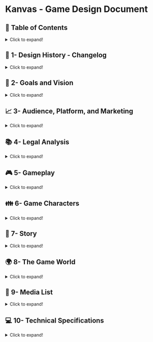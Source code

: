 # Kanvas - Game Design Document<br/>

## :pushpin: Table of Contents
<details>
<summary> Click to expand! </summary>

- [1- Design History - Changelog](#history)
- [2- Goals and Vision](#goals-vision)
  - [2.1 Gameplay synopsis](#gameplay-synopsis)
- [3- Audience, Platform, and Marketing](#audience-platform-market)
  - [3.1 Target audience](#target-audience)
  - [3.2 Platform](#platform)
  - [3.3 System requirements](#system-requirements)
  - [3.4 Top performers](#top-performers)
  - [3.5 Feature comparison](#feature-comparison)
  - [3.6 Sales expectations](#sales-expectations)
- [4- Legal Analysis](#legal-analysis)
- [5- Gameplay](#gameplay)
  - [5.1 Overview](#overview)
  - [5.2 Gameplay description](#gameplay-description)
  - [5.3 Controls](#controls)
    - [5.3.1 Interfaces](#interfaces)
  - [5.4 Rules](#rules)
  - [5.5 Game Procedures](#game-procedures)
  - [5.6 Scoring/winning conditions](#score-win-conditions)
  - [5.7 Modes and other features](#modes)
  - [5.8 Levels](#levels)
    - [5.8.1 Level 0 - The dead tree](#level-0)
    - [5.8.2 Level L - The lighthouse](#level-l)
    - [5.8.3 Level P - The power plant](#level-p)
    - [5.8.1 Level B - The buried city](#level-b)
    - [5.8.1 Level *[letter]* - The *[name]*](#level-letter)
    - [5.8.1 Level 5 - The new tree](#level-5)
  - [5.9 Flowchart](#flowchart)
  - [5.10 Editor](#editor)
- [6- Game Characters](#game-characters)
  - [6.1 Character design](#character-design)
  - [6.2 Types](#types)
    - [6.2.1 PCs (player characters)](#player-characters)
    - [6.2.2 NPCs (nonplayer characters)](non-player-characters)
- [7- Story](#story)
  - [7.1 Synopsis](#synopsis)
  - [7.2 Complete story](#complete-story)
  - [7.3 Backstory](#backstory)
  - [7.4 Narrative devices](#narrative-devices)
  - [7.5 Subplots](#subplots)
    - [7.5.1 Subplot #1](#subplot1)
    - [7.5.2 Subplot #2](#subplot2)
- [8- The Game World](#game-world)
  - [8.1 Overview](#overview)
  - [8.2 Key locations](#key-locations)
  - [8.3 Travel](#travel)
  - [8.4 Mapping](#mapping)
  - [8.5 Scale](#scale)
  - [8.6 Physical objects](#physical-objects)
  - [8.7 Weather conditions](#weather-conditions)
  - [8.8 Day and night](#day-and-night)
  - [8.9 Time](#time)
  - [8.10 Physics](#physics)
  - [8.11 Society/ culture](#society-culture)
- [9- Media List](#media-list)
  - [9.1 Interface assets](#interface-assets)
  - [9.2 Environments](#environments)
  - [9.3 Characters](#characters)
  - [9.4 Animation](#animation)
  - [9.5 Music and sound effects](#music-and-sound-effects)
- [10- Technical Specifications](#technical-specifications)
  - [10.1 Technical analysis](#technical-analysis)
    - [10.1.1 New technology](#new-technology)
    - [10.1.2 Major software development tasks](#major-software-development-tasks)
    - [10.1.3 Risks](#risks)
    - [10.1.4 Alternatives](#alternatives)
    - [10.1.5 Estimated resources required](#estimated-resources-required)
  - [10.2 Development platform and tools](#development-platform-and-tools)
    - [10.2.1 Software](#software)
    - [10.2.2 Hardware](#hardware)
  - [10.3 Delivery](#delivery)
    - [10.3.1 Required hardware and software](#required-hardware-and-software)
    - [10.3.2 Required materials](#required-materials)
  - [10.4 Game engine](#game-engine)
    - [10.4.1 Technical specs](#technical-specs)
    - [10.4.2 Design](#design)
    - [10.4.3 Collision detection](#collision-detection)
  - [10.5 Interface technical specs](#interface-technical-specs)
  - [10.6 Controls' technical specs](#controls-technical-specs)
  - [10.7 Lighting models](#lighting-models)
    - [10.7.1 Modes](#modes)
    - [10.7.2 Models](#models)
    - [10.7.3 Light-sources](#light-sources)
  - [10.8 Rendering system](#rendering-system)
    - [10.8.1 Camera](#camera)
  - [10.9 Internet/network spec](#internet-network-spec)
  - [10.10 System parameters](#system-parameters)
    - [10.10.1 Max players](#max-players)
    - [10.10.2 Servers](#servers)
    - [10.10.3 Customization](#customization)
    - [10.10.4 Connectivity](#connectivity)
    - [10.10.5 Websites](#websites)
    - [10.10.6 Persistence](#persistence)
    - [10.10.7 Saving games](#saving-games)
    - [10.10.8 Loading games](#loading-games)
  - [10.11 Other](#other)
    - [10.11.1 Help](#help)
    - [10.11.2 Manual](#manual)
    - [10.11.3 Setup](#setup)

</details>

## :date: 1- Design History - Changelog <a name="history"></a>
<details>
<summary> Click to expand! </summary>

Include what, when and who changed the GDD for future reference and knowing exactly where to focus when someone else check the document (Use a table). This makes it simple and effortless to track changes to the document.

| V.  | Date       | Description | Author |
|-----|------------|-------------|--------|
| 1.0 | 13/09/2021 | Created the document | Viktor Rydsund |
| 1.1 | 13/09/2021 | Wrote a first draft of 2, 3, 4, 5, 6 and 10 | Mattias Smedman |
| 1.2 | 13/09/2021 | Wrote a first draft of 7 and 8 | Viktor Rydsund |
| 1.3 | 13/09/2021 | Wrote a first draft of 9 | Jonathan Ryytty |
| 1.4 | 26/09/2021 | Reformatted document to markdown | Danny Darwiche |
| 1.5 | 10/10/2021 | Added collapsible chapters, emojis. Updated 4, 5.8, 8.1, 8.2, 8.7, 8.11, 9.5, 10.1.2, 10.10.7, 10.10.8 | Danny Darwiche
| 1.6 | 29/11/2021 | Updated Legal Analysis, Controls, removed irrelevant paragraphs. Added elaboration on the spline tool. Added Greek Pillar descriptions | Mattias Smedman
| 1.7 | 30/11/2021 | Updated Spline tool explanation to have images, added test results for controllers, expanded on pattern recognition in rules | Mattias Smedman
| 1.8 | 13/01/2022 | Updated Segments about "I am no man" and the controller. | Jonathan Ryytty
| 1.9 | 13/01/2022 | Updated 2.1 | Jonathan Ryytty
</details>

## :mag_right: 2- Goals and Vision <a name="goals-vision"></a>
<details>
<summary> Click to expand! </summary>

Our goal is to create a short and sweet game that takes the player through a journey of discovery through the use of music and colours. We want to create an experience where the player travels through the emotions of sadness, loneliness, friendship and ultimately happiness. We hope to do this through a story without words, told simply through the use of the music, colours, and the world under the ice.

We wanted to create a game that people of any gender could resonate with, to go along the theme of the event "I am no man!". However as the time constraints came in, this unfortunately has not been a focus. Although the character is quite androgynous, no real effort has been put into presenting the game towards the event.

### 2.1 Gameplay synopsis <a name="gameplay-synopsis"></a>
We want to create a very relaxing gameplay loop. The main gameplay loop is simply ice skating without any overwhelmingly complex controls. As the player skates, music will be created through their movement, and the world will react to them based on their input. Through this we hope to create a unique experience.

The game starts off black and white, in the middle of a frozen body of water. The music will be quiet and feel sad, but as the player explores, the world starts to be filled in with colour and the music starts changing. We’re going to aim for a look that reminds people of solitude in a monotone world, we don’t want it to be realistic but we want it to be something that the players can relate to. As the colours return to the world we want the player to feel relaxed and comfortable in the game world.

</details>

## :chart_with_upwards_trend: 3- Audience, Platform, and Marketing <a name="audience-platform-market"></a>
<details>
<summary> Click to expand! </summary>

### 3.1 Target audience <a name="target-audience"></a>
Our target audience is the people who play games a lot more casually. We aren’t aiming at any specific age group, as casual games are becoming increasingly popular even within the age groups that typically play more active games.

### 3.2 Platform <a name="platform"></a>
We will be developing the game for Windows, Mac and Linux. The reason for this is that Unity natively can build to these platforms without any additional development effort from us.

### 3.3 System requirements <a name="system-requirements"></a>
We’re aiming to have low system requirements as we are not going for very realistic or intensive graphics, though there might be some aspects that require a bit more power from the PC. We have plans to address these performance issues if they come up.

### 3.4 Top performers <a name="top-performers"></a>
ABZU (2016) is one of the best selling games of this type of casual gameplay. In ABZU, you play as a diver swimming alongside aquatic life, and you explore the world that’s under the water directly. While we could not find direct sales figures, it was near the top of the week and month of it’s release on every platform it was released on.

A short hike (2019) is another game that sold very well in a similar genre. In a short hike, the player is tasked with climbing a mountain, and to do so they must interact with the world to unlock new abilities. A short hike also sold very well, doing incredibly well on the Switch compared to how they did on Steam, even though it also did well on Steam.

Journey (2012) is a game that’s known worldwide for its amazing success. In Journey, the player is a robed figure that travels across a vast desert. In Journey there are no words spoken, even though the player can even interact with other players at times. While the exact figures are hard to find, it’s very easy to find that Journey was a very popular game that sold incredibly well on every platform it was released on.

We also took inspiration from The Ramp (2021). The ramp is a simple game where the player plays as a skateboarder on a ramp. While it differs a bit from the previous games, we were inspired by the very simple but catching mechanics of the game. The ramp isn’t nearly as well known as the games mentioned previously, but it is still a game that was well received by those that have played it.

### 3.5 Feature comparison <a name="feature-comparison"></a>
In the first three games mentioned, the player is still actively involved in making events transpire. We aim to create a game where even though the player interacts with the world, it should not feel like the player is in control of the world. Through the use of ice, we have a constant layer between the world that the player is interacting with and the player themself. The colour mechanic is also something that these games do not have. Seeing the world gain colour we hope evokes a feeling of exploration, without the world actually having been changed itself, compared to these games where the world changes because the player is in new areas.

### 3.6 Sales expectations <a name="sales-expectations"></a>
Our plan was to release the game on Itch or Steam, however due to time constraints we've decided not to do so. 

</details>

## :books: 4- Legal Analysis <a name="legal-analysis"></a>
<details>
<summary> Click to expand! </summary>

Unity allows for games to be released commercially for free as long as the game is developed by a company that makes less than $100k.

We'll be using FMod to combine Unity and Sound easily. The license for FMod is free as long as we've made less than $200k in revenue this year, which we're not expecting in the slightest.

We will use Blender because they allow us to commercially license our models

We will keep the commercial aspect in mind for every asset we might buy.

We will need to check if the name “Kanvas” is a name that we are free to use, however the name is easily changed so this is not a big concern at this moment.

While we kept all of these things in mind as we worked on the project, as we decided not to release the game it does not have any impact on us.

</details>

## :video_game: 5- Gameplay <a name="gameplay"></a>
<details>
<summary> Click to expand! </summary>

### 5.1 Overview <a name="overview"></a>
The core gameplay loop is incredibly simple. The game starts off black and white, and the player moves on the ice through skating, and as they explore the world they will encounter wild life, that lives under the ice, that they can sync up with to create unique events. After triggering a big event, the player will unlock the ability to see new colours.

![Gameplay](https://drive.google.com/uc?export=view&id=1BFIyZmLKUMcRTxv-Z7jZ3JtbRwBXypP6)

### 5.2 Gameplay description <a name="gameplay-description"></a>
As the player moves through the world, they will encounter different events. The player will need to interact with these events through various means. The ways to interact with the events is the following ways:

Leading a fish from one point to another. The player has to lead different fishes to an end destiniation, and doing so completes a puzzle. 

The player has to move over certain fishes to play sounds to match to the background music.
  
The player has follow the pattern of fish to activate the lighthouse, then they have to escort eels to the lighthouse to complete the puzzle.

### 5.3 Controls <a name="controls"></a>
The character moves towards where they're pointing their mouse by alternating between A and D. The controller still has to be fine tuned to make the player follow a simple rythm or at least alternate between A and D to get forward momentum. Right now the thrust is to high and the decay/friction is to low, which means that simply pressing A or D will make the character skate much further than what is desired.  

We ran tests where we compared different types of controllers to try to get a good controller going. We tested a total of 7 different controllers, two of them standing out as the best ones. From the test results, we made the decision to focus on a controller that's based on Rhythm. The controller still needs a lot of work to become engaging, however considering the minimal amount of active controls the game has we found that it's best to have a character controller that does require some level of engagement. 
Test results can be found here: https://docs.google.com/forms/d/1Cpn-qBux9VwBPjD6pvHw3jEIJgguhTKkajAR1MG92Us/edit?usp=sharing

#### 5.3.1 Interfaces <a name="interfaces"></a>
Main Menu Example - not implemented:

![MainMenu](https://drive.google.com/uc?export=view&id=1PG7Oyxe07W6tfUmoL7jBdFJYS293GUHi)

In the main menu, the player only has three different choices. They can either start the game, change the settings, or quit.

While the game is running, there isn’t actually any interface or UI. The player has no resource or information that they need to track, so we’re leaving the in-game screen as clean as possible, so that there’s more space for the player to look at the world.

### 5.4 Rules <a name="rules"></a>
The player only has black and white colours at the start of the game.

The player unlocks more colours as they complete various events. These events will be filled in here as the game is developed:
- The player can swim over specific parts of the ice to play sounds. These sounds will trigger events when played in the right order.
- Certain fish will follow the player to a location. If the player strays too far from the goal while guiding the fish will swim back to its original location.
- The player has to swim in specific patterns to match with the fish. For example, if there are fishes swimming in a figure 8 under the ice, the player needs to start skating in a figure 8 as well. They'll need to do so in the same area that the fish is swimming in, but they don't need to match up exactly with the fish. So if the fish is at the bottom of the 8, the player can start at the top of the 8 and then make an 8 from there. 

The player has no way of directly interacting with the wild life, as in they can not touch it. Any interaction they have will be distant.

Wildlife fish will be swimming around under the ice for the player to look at. Most of these will be swimming aimlessly.

If the player gets lost or does not make progress for a certain amount of time, a noticeable fish will help guide the player towards their goal. - currently not implemented in build.

### 5.5 Game Procedures <a name="game-procedures"></a>
The player wakes up, with no colours unlocked. They explore the ice and find one of a few events, interacting with the puzzles will unlock new colours. Once they’ve done this for all the events, the game is finished.

### 5.6 Scoring/winning conditions <a name="score-win-conditions"></a>
The win condition of the game happens when the player has finished all the major events and they have unlocked all the colours. When they’ve done this, the game will trigger an ‘end scene’ event that will be a drastic encounter that makes the player lose all their colours again for a short while. Once they get them all back to a short impactful moment, the game will end.

The 'end scene' as described above is not in the game as of now. 

### 5.7 Modes and other features <a name="modes"></a>
After the game has ended the player is free to skate around on the ice.

### 5.8 Levels <a name="levels"></a>
The game does not feature levels in the traditional sense since the game has a non-linear open world progression. Instead there are a set amount of locations in the world the player needs to find where they can interact with their surroundings. We consider these locations and interactions Kanvas' levels.

Overarching gameplay loop: https://drive.google.com/file/d/1-4__o4EzDIySvH8s6Br-YFQ4dfTtT3HE/view?usp=sharing

#### 5.8.1 Level 0 - The dead tree <a name="level-0"></a>
This is the area the player starts the game from and is placed at the center of the map. At the start of the game, when the player has no colors unlocked, this area is barren and the only thing the player can outline is the stem and branches of a tree. This tree and area is a central location to the game as it will change throughout the playthrough and be the final location the player needs to return to once all colors have been unlocked. This serves as a tutorial, introducing the companion fish and teaching the player how to skate and sync to the music.

*[Images/sketches of the location to be added.]*

#### 5.8.2 Level L - The lighthouse <a name="level-l"></a>
The lighthouse is located at the eye of a storm. The player has to navigate through the storm to reach this place. The storm is hard to navigate through and constantly pushes the player away from the center disorienting them. The lighthouse is filled with water, inhabited by countless of eels. Every now and then they send out shocks of electricity, temporarily lighting the lighthouse. The player can use this beam of light whenever it appears to realign themselves and push through towards the center. At the center it is calm and quiet. Some interaction is to be performed here.

*[Images/sketches of the location to be added.]*

Level flowchart: https://drive.google.com/file/d/1mDCbwUYssJ9XJ9M5tQRYUtp0U5y84dj2/view?usp=sharing

One thing that can cause issues with this level is that there might be a lack of hints to find the eels and that the player needs to bring them to the lighthouse. 

#### 5.8.3 Level P - The power plant <a name="level-p"></a>
The plant is a submerged frozen power plant with large silos and chimneys extruding the ice. Different types of animals use this place as their playground creating music with the different parts of the plant. For instance frogs croaking into the large silos to create reverbs and echoes. The play is expected to accompany their music with their own to complete some interaction.

*[Images/sketches of the location to be added.]*

#### 5.8.4 Level B - The buried city <a name="level-b"></a>
The buried city is an area of the game where a large city is buried under ice. The player can skate freely around above it and see aquatic life that has inhabited the buildings and streets. In this city different types of fish are lost and the player needs to lead them back to their shoal. The player thus explores the city and helps the animals they find.

*[Images/sketches of the location to be added.]*

Level flowchart: https://drive.google.com/file/d/1ZUcQ0RVCuDzP8rbtrx7SQ0J72NVOUj--/view?usp=sharing

One thing that can cause issues with this level is a lack of direction and hints at how the puzzle works. To combat this, we could make use of colours that corrospond to each of the friendly fishes, that lights up in different ways based on if the player is doing the puzzle correctly or not. We could also make use of graffiti on the walls that show which fish can be next to another fish. 

#### 5.8.5 Level 5 - The new tree <a name="level-5"></a>
The new tree is the same location as the dead tree (level 0). The difference is that the player, at this stage, has unlocked all the colors and the scene has thus changed. The area is now sprawling with life and color. This is the place where the finale of the game will take place. Whilst the ending isn't finished one thought is a confrontation with the orca.

*[Images/sketches of the location to be added.]*

#### 5.8.6 Level P - The Greek Pillar <a name="level-P"></a>
The greek pillar is an area filled with colourful groups of fishes. The player can skate around the pillar, which has some colorful flowers on top. As the player approaches the pillar, music becomes more prominent, and the player can hear notes being played in a specific order. When they swim over the groups of fishes, they play different notes. If they play the notes in the same order as the music in the background, they complete a puzzle. 

Level flowchart:
https://drive.google.com/file/d/1_7daFsi9JBPuy-SfB0WRd9G5sH8q0pIB/view?usp=sharing



#### 5.8.7 Level *[Letter]* - The *[name]* <a name="level-letter"></a>
[Location still to be determined]

### 5.9 Flowchart <a name="flowchart"></a>
Create a flowchart showing all the areas and screens that will need to be created.

Below is the basic outline of how we imagine the game world. The world is open, meaning that each section of the map is accessible from the get-go. Each area has a subset of meaningful interactions.

The following is an example of how such an event might be structured:

EX) **Section A**: Has the interaction of guiding a single lost red fish back to the school of fish with the corresponding color. Doing this will unlock the color “Red” and the accompanying music.

**Section E**: This is the final area of the game. When all other areas have been completed the end event happens here

![WorldLayout](https://drive.google.com/uc?export=view&id=1LcCZqW5GkJ2moDL5mDXKRCWWynhtrk5-)

### 5.10 Editor <a name="editor"></a>

</details>

## :family: 6- Game Characters <a name="game-characters"></a>
<details>
<summary> Click to expand! </summary>

This is where you describe any game characters and their attributes.

### 6.1 Character design <a name="character-design"></a>
The character is a woman who wakes up alone on the ice. We’re going for a watercolour and ink feel on everything, so they will have clear defined lines, and when colours are all in the world again they  will be colourful.

### 6.2 Types <a name="types"></a>

#### 6.2.1 PCs (player characters) <a name="player-characters"></a>
Our player character has no attributes that they need to keep track of. It’ll simply be just a character that you can move around freely.

#### 6.2.2 NPCs (non-player characters) <a name="non-player-characters"></a>
If your game involves character types, you will need to treat each one as an object, defining its properties and functionality.

Our game has no NPCs that the player talks to interacts with, but there will be a large amount of NPC animals. Each unique animal will get a subsection here that explains their purpose:

##### 6.2.2.1 Behavior
If the artificial intelligence is an important component of your project since the NPCs have a set of complex intertwined systems, you should open a subsection or whole section only for it.
We will be utilizing a few versions of AI to create a natural feeling wildlife. Most of the fish will be controlled through Boids, so that they appear to be moving around naturally. Some of the other fishes will use pathfinding and behaviour trees to make sure that they’re more noticeable, but still feel natural.

</details>

## :speech_balloon: 7- Story <a name="story"></a>
<details>
<summary> Click to expand! </summary>

### 7.1 Synopsis <a name="synopsis"></a>
A lost ice-skater befriends a fish and restores colour and music to the world. The fish dies and the protagonist becomes sad. Later the fish is revealed to be alive and the world becomes vibrant again.

### 7.2 Complete story <a name="complete-story"></a>
This is your chance to outline the entire story. Do not just tell the story, structure it as it will unfold in the gameplay and try to follow the dramatic arcs presented in class.

**Chapter 1**:

The basic premise of the story is as follows: The polar ice caps have melted and the world has been flooded. A new ice age begins and the ocean is frozen yet again. Leaving only the tip of once recognizable landmarks above the heavy curtain of ice.

Lost and frozen our protagonist wakes up with no memories of events prior. As the protagonist fully wakes up it dawns that something is amiss. The “colours of music” are long gone leaving only a black and white silhouette.

Wandering the desolated planes of ice our protagonist crosses paths with seemingly the only other life around. A little red fish. This strange meeting does not go as planned as the red fish initially is avoidant of any interaction.

. . .

Note: - Below are writing prompts used to plot out key happenings in the story.

**Chapter 2**:

As our protagonist learns more of the world she understands that through ice-skating the world can be altered.

**Chapter ?**:

The little red fish who now has become a friend in need dies. The death of the fish launches our protagonist back into a cycle of hopelessness as the “colours of music” fade once more.

**Ending**:

Suddenly powerful rhythmic thuds can be felt as the ice shakes. The thuds seem to hint at our protagonist, urging her to follow and investigate. Following the thuds to its source it becomes clear that our friend the red fish survived. This reveal makes our protagonist so happy the “colors of music” return.

### 7.3 Backstory <a name="backstory"></a>
Describe any important elements of your story that do not tie directly into the gameplay. For instance, the backstory of how the dwarfs found ancient weapons and as such they dominate the region. It does not need to make it to the actual game but it is good as reference.

As mentioned, the story takes place on a large frozen over sea. In this story the presence of music and colours are tied together. Meaning music has a dimension of form and colour.

### 7.4 Narrative devices <a name="narrative-devices"></a>
Describe the various ways in which you plan to reveal the story. What are the devices you plan to use to tell the story?

The story is never told explicitly but instead via exploration and interaction with the environment. Ice being see-through lends itself to telling stories under the ice.

### 7.5 Subplots <a name="subplots"></a>
Since games do not need to be linear, there might be numerous smaller stories interwoven into the main story. Describe each of these subplots and explain how they tie into the gameplay and the master plot.

#### 7.5.1 Subplot #1 <a name="subplot1"></a>
Our protagonist encounters a ginormous eye frozen solid near the surface of the ice. Later as colour is restored the eye opens and the iris starts looking around. This orca is later responsible for the loud thuds guiding our player back to the red fish.

#### 7.5.2 Subplot #2 <a name="subplot2"></a>
tbd

</details>

## :earth_africa: 8- The Game World <a name="game-world"></a>
<details>
<summary> Click to expand! </summary>

### 8.1 Overview <a name="overview"></a>
In a lot of ways the world is reminiscent to ours taking place in a not so distant future. The exception however is that the world is flooded by the oceans with a thick layer of ice encapsulating it. The players world exists only on the ice. The aquatic life however live freely within the ruins of the past civilization.

It is a cold and desolate world for anything above the surface, with the only colors left being black and white. With time, warmth is restored to the world through music, colors and friendship as the player interacts with the world around them. Whilst the environmental setting is explicit, the majority of elements in the world are left implicit. An empty canvas onto which the player can project their own interpretation and meaning hence the games title and the game starting of as black and white but allowing the player to create music and even draw on the ice with their trails.

### 8.2 Key locations <a name="key-locations"></a>
The game will feature a lot of locations, some more important than others. They can be categorized as 2 types, Essential and Atmospheric. The essential locations are the ones outlined in section 5.8 Levels. The player is required to find them in order to complete the game. The atmospheric locations can be thought of as decorations. They fill the world with variation, breaking up the monotony of the otherwise flat and boring world the player would be presented when skating from one essential location to the next. The atmospheric don't serve an interactive purpose. They are mostly a visual component which also helps the player orient themselves in the world and get a sense of direction.

List of implemented locations:

<details>
<summary> The lighthouse </summary>

- **Type**: Essential
- **Number of colors**: 0-3
- **Breadcrumb**: Snow storm, light beam
- **Description**: The lighthouse is covered in a heavy snow storm. Only at the eye of the storm can tranquility be found. The player must endure the storm and push their way through despite its attempts to force the player out. Inside the storm the player has little chance of navigating through since they will be moved and rotated by the storm all the while the view is very limited. They are however not alone. The lighthouse is full with water with eels living inside. Whenever they release a pulse of electricity the lighthouse lights up for a couple of seconds. This will give the player the direction they need to navigate the storm. Thus, even after civilizations fall the trusty lighthouse still fulfills its purpose (with a little help from its new residents). Thematically the storm and lighthouse represent the feeling of being lost and overwhelmed yet overcoming adversity and finding a state of peace thanks to a little help. Once at the center, the player can perform some interaction to unlock a color.

</details>

<details>
<summary> Greek Pillar </summary>

- **Type**: Essential
- **Number of colors**: 0-3
- **Breadcrumb**: Music in the distance that plays notes in a specific order
- **Description**: Fishes are swimming around an old pillar with flowers on top. As the player approaches the pillar they start hearing notes being played inside of the music. As the player skates over the fishes, different notes get played based on the colour of the fish. 

</details>

<details>
<summary> The buried city </summary>

- **Type**: Essential
- **Number of colors**: 0-3
- **Breadcrumb**: Large city under ice, companion fish
- **Description**: The buried city is an artifact of the past civilization now inhabited by aquatic life. Since the player is above the city they can freely skate above it and explore it from any angle. Here some lost fish can be found and the player can guide them through the streets and buildings of the city to return the to their shoal. This is the interaction that takes place at this location.

</details>

List of planned locations:

<details>
<summary> The dead tree </summary>

- **Type**: Essential
- **Number of colors**: None
- **Breadcrumb**: The only tree, companion fish
- **Description**: This is the starting area of the game which is at the center of the world. It features a lone tree breaking through the ice at the bottom of the stem. Initially it looks dead, a bare tree with no leaves, no color, the ice surrounding it being completely white. This is because the player has yet to explore the world and unlock any new colors. As the player progresses and unlocks new colors in the world, color and life is brought back to this tree and it's surroundings. The tree revitalizes and leaves reappear, under the ice all sorts of fish can be seen swimming around. Whether the tree was actually ever dead and regrown or if the character simple changes their point of view of the world as the game progresses will never be explicitly stated. This is part of the subtle environmental storytelling where as few things are defined allowing the player to project their own interpretation and meaning to the different interactions and developments of the world.

</details>

<details>
<summary> The power plant </summary>

- **Type**: Essential
- **Number of colors**: 0-3
- **Breadcrumb**: Faint music in the distance
- **Description**: The power plant is a visual representation of the cause of the state of the world. Disregard of the environment causes the civilization to fall. Once a hostile place it now serves as a playground for animals where they create their own music using the husk of the very thing that once threatened their eco system. The player can hear the sound of frogs croaking into silos or seals barking into pipes long before they reach the location. At this place the player needs to harmonize with the animals to create some musical piece thus unlocking a new color.

</details>


<details>
<summary> The new tree </summary>

- **Type**: Essential
- **Number of colors**: 4
- **Breadcrumb**: Trail of leaves, companion fish
- **Description**: The new tree is actually the same tree from the starting location. At this point of the game a lot has changed and the scenery with the original tree looks very different to the point where one could assume it is a different one. "The new tree" alludes to "the new me" referencing that the character and player have changed since the start of their journey and are not the same as they were. Whether a physical change (the tree revitalized) or a emotional change (perspective of the world) the scene is set for the player to determine this themselves. This is the finale location of the game. Once here the player will need to complete one final interaction before the climax of the game. What the finale will be is still undetermined.

</details>

<details>
<summary> The ice canyon </summary>

- **Type**: Atmospheric
- **Number of colors**: None
- **Breadcrumb**: None
- **Description**: A large canyon of separated ice frozen deep into the ocean. Serves as some world border or cutoff point limiting access to some areas from certain directions.

</details>

<details>
<summary> The frozen waterfalls </summary>

- **Type**: Atmospheric
- **Number of colors**: None
- **Breadcrumb**: None
- **Description**: A small area featuring rivers and waterfalls frozen solid. A peaceful and quiet stop on the road. The player can skate of course skate behind the waterfall to find some hidden thing.

</details>

<details>
<summary> The flower field </summary>

- **Type**: Atmospheric
- **Number of colors**: None
- **Breadcrumb**: None
- **Description**: A field of flowers on the ice. Near some shore or hill a field of flora are stuck in the ice creating a field of flowers on top of the ice. No necessary interaction just a colorful field of flowers to skate amongst with the music.

</details>

<details>
<summary> The orca </summary>

- **Type**: Atmospheric
- **Number of colors**: None
- **Breadcrumb**: None
- **Description**: An orca frozen solid along the surface of the ice. At first it is not visible because the required colors are missing. As more colors are unlocked new elements to the orca become visible. For instance if we unlock blue, we can spot a large blue eye looking back at us from the ice. As more colors are unlocked more warmth is brought into the world through color, music and friendship. This warmth causes the orca to thaw eventually breaking out of the ice and returning into the waters. Visiting this place after it has escaped will leave trails of its path and shattered ice.

</details>

<br/>

![WorldLayout](https://drive.google.com/uc?export=view&id=1LcCZqW5GkJ2moDL5mDXKRCWWynhtrk5-)

### 8.3 Travel <a name="travel"></a>
Travel will be done through skating. No fast travel.

### 8.4 Mapping <a name="mapping"></a>
Open world, divided into five zones each containing a key location.

### 8.5 Scale <a name="scale"></a>
It will take the player a few minutes to skate the map border to border.

![Scale](https://drive.google.com/uc?export=view&id=19QiKrK1m9Q1xP4fSWk1TFuvbHgDKJ4x5)

### 8.6 Physical objects <a name="physical-objects"></a>
None.

### 8.7 Weather conditions <a name="weather-conditions"></a>
The game will feature different weather conditions. These range from rain and snow to wind and heavy storms. They will all have different effects on their surroundings and the player.

**Snow** will increase the friction of the ice making the player slower.

**Rain** will lower the friction of the ice making the player slide more.

**Wind** will push the player in a certain direction increasing their movement speed along that direction but lowering their speed in any other direction.

**Storm** will have similar functionality to wind however it limits the players visibility and attempts to push them out and rotate them making the storms very hard to navigate.

### 8.8 Day and night <a name="day-and-night"></a>
TBD

### 8.9 Time <a name="time"></a>
Real time.

### 8.10 Physics <a name="physics"></a>
Real life physics (more or less).

### 8.11 Society/culture <a name="society-culture"></a>
Because the game takes place in a near future setting to our own a lot of the societal and cultural setting is similar to our own. However, because the world is flooded this civilization has disappeared and the only remnant of humanity could be the main character. Whether or not the player is the last human alive is outside the scope of the story, which focuses on more personal issues like depression or loss. The frozen world is a catalyst to visualize these issues.

</details>

## :art: 9- Media List <a name="media-list"></a>
<details>
<summary> Click to expand! </summary>

Any type of digital asset that you will be using should be placed here.

### 9.1 Interface assets <a name="interface-assets"></a>

### 9.2 Environments <a name="environments"></a>
These are references for assets that will be produced/ purchased:

https://assetstore.unity.com/packages/3d/environments/landscapes/stylized-ice-formations-163302

https://assetstore.unity.com/packages/3d/environments/stylized-nature-pack-37457

https://assetstore.unity.com/packages/3d/vegetation/story-northern-nature-164556

https://blenderartists.org/t/black-and-white-comic-book-materials-cycles/645066

### 9.3 Characters <a name="characters"></a>

### 9.4 Animation <a name="animation"></a>
Purchased:
https://assetstore.unity.com/packages/3d/animations/female-speed-skater-134446

### 9.5 Music and sound effects <a name="music-and-sound-effects"></a>
List all of the media that will need to be produced. The specifics of your game will dictate what categories you need to include. Be detailed with this list, and create a file naming convention up front. This can avoid a lot of confusion later on.

**Elvins Theme**: <br/>
https://drive.google.com/file/d/1WGvEP0Pn1RtlSUsIFNBEHG80pqUs2S6H/view?usp=sharing

**Aramis Theme**: <br/>
https://drive.google.com/file/d/1M8eDLzNd0i3LuxDolsAWynsjCHU_N7ec/view?usp=sharing

**Alexanders Theme**: <br/>
https://drive.google.com/file/d/1NkHCHW2pyYD7N00V79hH-gSXizjV4pCS/view?usp=sharing
<br/>
https://drive.google.com/file/d/1Y84VaUGPoFpLW8fQPkE5IOqFUwH0_8uB/view?usp=sharing

</details>

## :computer: 10- Technical Specifications <a name="technical-specifications"></a>
<details>
<summary> Click to expand! </summary>

#### 10.1.1 New technology <a name="new-technology"></a>
Is there any new technology that you plan on developing for this game? If so, describe it in detail.

#### 10.1.2 Major software development tasks <a name="major-software-development-tasks"></a>
We are using a preexisting game engine to make the development process easier. We will be developing through Unity.

We will also be developing our own spline tool to make it easier for us to draw patterns for our pattern recognition, trails, camera path and fish behavior.

The spline tool lets us create an easy to adjust curve within unity that we can use for aspects such as Pattern Recognition and making fishes swim in a specific pattern. We can also use it to easy populate the curve with objects. An example where we use both the populating function and the pattern following one is in the Lighthouse, where we have two circles that we populate with wind walls using the spline tool. The wind walls then follow the spline, always pointing forward. Doing this manually would have been much more work. 

Spline tool used to create a circle: 
https://drive.google.com/file/d/1--34tAOb52R86YAVO3imOQH-jvQTdMNP/view?usp=sharing

Fishes follow the spline tool and automatically look forward: 
https://drive.google.com/file/d/1EBqZvrrZmNvq1w2DfZlldIxgNW6d8Nct/view?usp=sharing

### 10.2 Development platform and tools <a name="development-platform-and-tools"></a>
Describe the development platform, as well as any software tools and hardware that are required to produce the game.

#### 10.2.1 Software <a name="software"></a>
- Github - Used as version control and as a way for us to organize all our work.
- Blender - Used to create 3D Models.
- Unity - Used as a game engine for the entire process.

#### 10.3.2 Required materials <a name="required-materials"></a>

### 10.4 Game engine <a name="game-engine"></a>

#### 10.4.3 Collision detection <a name="collision-detection"></a>
If your game involves collision detection, how does it work?

### 10.5 Interface technical specs <a name="interface-technical-specs"></a>
This is where you describe how your interface is designed from a technical perspective. What tools do you plan to use, and how will it function?

### 10.6 Controls' technical specs <a name="controls-technical-specs"></a>
This is where you describe how your controls work from a technical perspective. Are you planning on supporting any unusual input devices that would require specialized programming?

### 10.7 Lighting models <a name="lighting-models"></a>
Lighting can be a substantial part of a game. Describe how it works and the features that you require.

#### 10.7.1 Modes <a name="modes"></a>

#### 10.7.2 Models <a name="models"></a>

#### 10.7.3 Light sources <a name="light-sources"></a>

### 10.8 Rendering system <a name="rendering-system"></a>

#### 10.8.1 Camera <a name="camera"></a>

### 10.10 System parameters <a name="system-parameters"></a>

#### 10.10.1 Max players <a name="max-players"></a>
1

#### 10.10.7 Saving games <a name="saving-games"></a>
The save system will save the player transform, fish transforms, colors unlocked and interactions completed.

Two save systems are currently used. Unity's PlayerPrefs and a custom script converting data to a binary file.

#### 10.10.8 Loading games <a name="loading-games"></a>
Loading is done through Unity's PlayerPrefs and the binary file.
</details>
